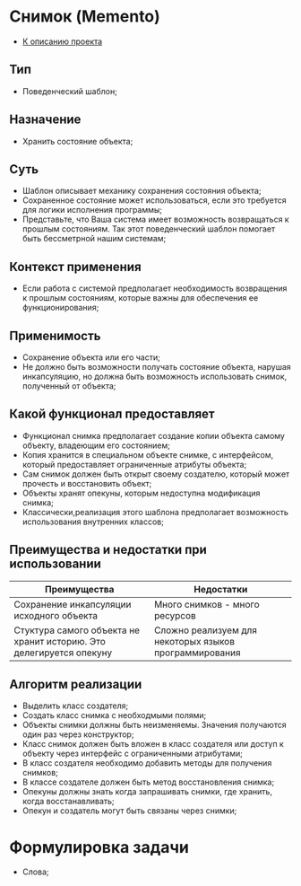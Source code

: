 # Снимок (Memento)
* [К описанию проекта](https://github.com/engine-it-in/java-design-patterns)
## Тип
* Поведенческий шаблон;
## Назначение
* Хранить состояние объекта;
## Суть
* Шаблон описывает механику сохранения состояния объекта;
* Сохраненное состояние может использоваться, 
если это требуется для логики исполнения программы;
* Представьте, что Ваша система имеет возможность 
возвращаться к прошлым состояниям. Так этот поведенческий шаблон помогает 
быть бессметрной нашим системам; 
## Контекст применения
* Если работа с системой предполагает необходимость 
возвращения к прошлым состояниям, которые важны для 
обеспечения ее функционирования;
## Применимость
* Сохранение объекта или его части;
* Не должно быть возможности получать состояние объекта, 
нарушая инкапсуляцию, но должна быть возможность 
использовать снимок, полученный от объекта;
## Какой функционал предоставляет
* Функционал снимка предполагает 
создание копии объекта самому объекту, владеющим его состоянием;
* Копия хранится в специальном объекте снимке, с интерфейсом, 
который предоставляет ограниченные атрибуты объекта;
* Сам снимок должен быть открыт своему создателю, 
который может прочесть и восстановить объект;
* Объекты хранят опекуны, которым недоступна модификация снимка;
* Классически,реализация этого шаблона предполагает 
возможность использования внутренних классов;
## Преимущества и недостатки при использовании
| Преимущества                                                        | Недостатки                                             |
|---------------------------------------------------------------------|--------------------------------------------------------|
| Сохранение инкапсуляции исходного объекта                           | Много снимков - много ресурсов                         |
| Стуктура самого объекта не хранит историю. Это делегируется опекуну | Сложно реализуем для некоторых языков программирования |
## Алгоритм реализации
* Выделить класс создателя;
* Создать класс снимка с необходмыми полями;
* Объекты снимки должны быть неизменяемы. 
Значения получаются один раз через конструктор;
* Класс снимок должен быть вложен в класс 
создателя или доступ к объекту через интерфейс с ограниченными атрибутами;
* В класс создателя необходимо добавить методы для получения снимков;
* В классе создателе должен быть метод восстановления снимка;
* Опекуны должны знать когда запрашивать снимки, 
где хранить, когда восстанавливать;
* Опекун и создатель могут быть связаны через снимки;
# Формулировка задачи
* Слова;